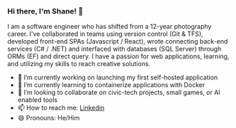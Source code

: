 ### Hi there, I'm Shane! 👋

I am a software engineer who has shifted from a 12-year photography career. I've collaborated in teams using version control (Git & TFS), developed front-end SPAs (Javascript / React), wrote connecting back-end services (C# / .NET) and interfaced with databases (SQL Server) through ORMs (EF) and direct query. I have a passion for web applications, learning, and utilizing my skills to reach creative solutions.

- 🔭 I’m currently working on launching my first self-hosted application
- 🌱 I’m currently learning to containerize applications with Docker
- 👯 I’m looking to collaborate on civic-tech projects, small games, or AI enabled tools
- 📫 How to reach me: [Linkedin](https://www.linkedin.com/in/shanedbutler/)
- 😄 Pronouns: He/Him
